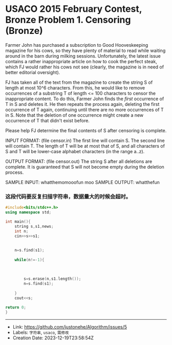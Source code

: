# USACO 2015 February Contest, Bronze Problem 1. Censoring (Bronze)

Farmer John has purchased a subscription to Good Hooveskeeping magazine for his cows, so they have plenty of material to read while waiting around in the barn during milking sessions. Unfortunately, the latest issue contains a rather inappropriate article on how to cook the perfect steak, which FJ would rather his cows not see (clearly, the magazine is in need of better editorial oversight).

FJ has taken all of the text from the magazine to create the string S of length at most 10^6 characters. From this, he would like to remove occurrences of a substring T of length <= 100 characters to censor the inappropriate content. To do this, Farmer John finds the _first_ occurrence of T in S and deletes it. He then repeats the process again, deleting the first occurrence of T again, continuing until there are no more occurrences of T in S. Note that the deletion of one occurrence might create a new occurrence of T that didn't exist before.

Please help FJ determine the final contents of S after censoring is complete.

INPUT FORMAT: (file censor.in)
The first line will contain S. The second line will contain T. The length of T will be at most that of S, and all characters of S and T will be lower-case alphabet characters (in the range a..z).

OUTPUT FORMAT: (file censor.out)
The string S after all deletions are complete. It is guaranteed that S will not become empty during the deletion process.

SAMPLE INPUT:
whatthemomooofun
moo
SAMPLE OUTPUT:
whatthefun
### 这段代码要反复扫描字符串，数据量大的时候会超时。
```c++
#include<bits/stdc++.h>
using namespace std;

int main(){
	string s,s1,news;
	int n;
	cin>>s>>s1;
	
	
	n=s.find(s1);
	
	while(n!=-1){
		
		
	
		s=s.erase(n,s1.length());
		n=s.find(s1);
		
	}
	cout<<s;

return 0;
}

```

---

* Link: https://github.com/justonehe/Algorithm/issues/5
* Labels: `字符串`, `usaco`, `需修改`
* Creation Date: 2023-12-19T23:58:54Z
